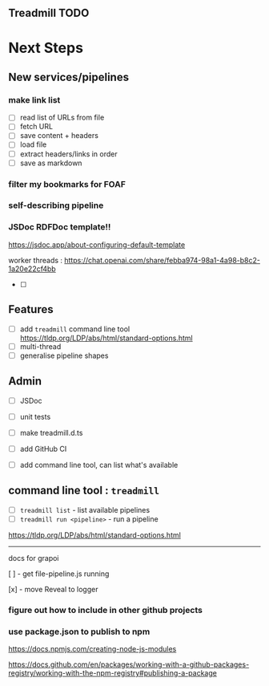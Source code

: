 ## Treadmill TODO

# Next Steps

## New services/pipelines

### make link list

- [ ] read list of URLs from file
- [ ] fetch URL
- [ ] save content + headers
- [ ] load file
- [ ] extract headers/links in order
- [ ] save as markdown

### filter my bookmarks for FOAF

### self-describing pipeline

### JSDoc RDFDoc template!!

https://jsdoc.app/about-configuring-default-template

worker threads : https://chat.openai.com/share/febba974-98a1-4a98-b8c2-1a20e22cf4bb

- [ ]

## Features

- [ ] add `treadmill` command line tool https://tldp.org/LDP/abs/html/standard-options.html
- [ ] multi-thread
- [ ] generalise pipeline shapes

## Admin

- [ ] JSDoc
- [ ] unit tests
- [ ] make treadmill.d.ts
- [ ] add GitHub CI

- [ ] add command line tool, can list what's available

## command line tool : `treadmill`

- [ ] `treadmill list` - list available pipelines
- [ ] `treadmill run <pipeline>` - run a pipeline

https://tldp.org/LDP/abs/html/standard-options.html

---

docs for grapoi

[ ] - get file-pipeline.js running

[x] - move Reveal to logger

### figure out how to include in other github projects

### use package.json to publish to npm

https://docs.npmjs.com/creating-node-js-modules

https://docs.github.com/en/packages/working-with-a-github-packages-registry/working-with-the-npm-registry#publishing-a-package
